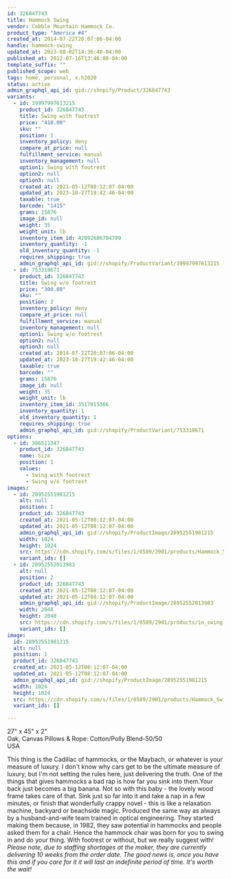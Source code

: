 ```yaml
---
id: 326847743
title: Hammock Swing
vendor: Cobble Mountain Hammock Co.
product_type: "America #4"
created_at: 2014-07-22T20:07:06-04:00
handle: hammock-swing
updated_at: 2023-08-02T14:36:40-04:00
published_at: 2012-07-16T13:46:00-04:00
template_suffix: ""
published_scope: web
tags: home, personal, x.h2020
status: active
admin_graphql_api_id: gid://shopify/Product/326847743
variants:
  - id: 39997997613215
    product_id: 326847743
    title: Swing with footrest
    price: "410.00"
    sku: ""
    position: 1
    inventory_policy: deny
    compare_at_price: null
    fulfillment_service: manual
    inventory_management: null
    option1: Swing with footrest
    option2: null
    option3: null
    created_at: 2021-05-12T08:12:07-04:00
    updated_at: 2023-10-27T19:42:46-04:00
    taxable: true
    barcode: "1415"
    grams: 15876
    image_id: null
    weight: 35
    weight_unit: lb
    inventory_item_id: 42092686704799
    inventory_quantity: -1
    old_inventory_quantity: -1
    requires_shipping: true
    admin_graphql_api_id: gid://shopify/ProductVariant/39997997613215
  - id: 753318671
    product_id: 326847743
    title: Swing w/o footrest
    price: "300.00"
    sku: ""
    position: 2
    inventory_policy: deny
    compare_at_price: null
    fulfillment_service: manual
    inventory_management: null
    option1: Swing w/o footrest
    option2: null
    option3: null
    created_at: 2014-07-22T20:07:06-04:00
    updated_at: 2023-10-27T19:42:46-04:00
    taxable: true
    barcode: ""
    grams: 15876
    image_id: null
    weight: 35
    weight_unit: lb
    inventory_item_id: 3517015366
    inventory_quantity: 1
    old_inventory_quantity: 1
    requires_shipping: true
    admin_graphql_api_id: gid://shopify/ProductVariant/753318671
options:
  - id: 386511347
    product_id: 326847743
    name: Size
    position: 1
    values:
      - Swing with footrest
      - Swing w/o footrest
images:
  - id: 28952551981215
    alt: null
    position: 1
    product_id: 326847743
    created_at: 2021-05-12T08:12:07-04:00
    updated_at: 2021-05-12T08:12:07-04:00
    admin_graphql_api_id: gid://shopify/ProductImage/28952551981215
    width: 1024
    height: 1024
    src: https://cdn.shopify.com/s/files/1/0589/2901/products/Hammock_Swing.jpg?v=1620821527
    variant_ids: []
  - id: 28952552013983
    alt: null
    position: 2
    product_id: 326847743
    created_at: 2021-05-12T08:12:07-04:00
    updated_at: 2021-05-12T08:12:07-04:00
    admin_graphql_api_id: gid://shopify/ProductImage/28952552013983
    width: 2048
    height: 2048
    src: https://cdn.shopify.com/s/files/1/0589/2901/products/in_swing.jpg?v=1620821527
    variant_ids: []
image:
  id: 28952551981215
  alt: null
  position: 1
  product_id: 326847743
  created_at: 2021-05-12T08:12:07-04:00
  updated_at: 2021-05-12T08:12:07-04:00
  admin_graphql_api_id: gid://shopify/ProductImage/28952551981215
  width: 1024
  height: 1024
  src: https://cdn.shopify.com/s/files/1/0589/2901/products/Hammock_Swing.jpg?v=1620821527
  variant_ids: []

---
```


27" x 45" x 2"  
Oak, Canvas Pillows & Rope: Cotton/Polly Blend-50/50  
USA

This thing is the Cadillac of hammocks, or the Maybach, or whatever is your measure of luxury. I don't know why cars get to be the ultimate measure of luxury, but I'm not setting the rules here, just delivering the truth. One of the things that gives hammocks a bad rap is how far you sink into them.Your back just becomes a big banana. Not so with this baby - the lovely wood frame takes care of that. Sink just so far into it and take a nap in a few minutes, or finish that wonderfully crappy novel - this is like a relaxation machine, backyard or beachside magic. Produced the same way as always by a husband-and-wife team trained in optical engineering. They started making them because, in 1982, they saw potential in hammocks and people asked them for a chair. Hence the hammock chair was born for you to swing in and do your thing. With footrest or without, but we really suggest with! _Please note, due to staffing shortages at the maker, they are currently delivering 10 weeks from the order date. The good news is, once you have this and if you care for it it will last an indefinite period of time. It's worth the wait!_